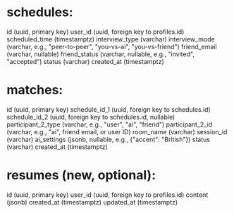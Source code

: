 # schedules:
id (uuid, primary key)
user_id (uuid, foreign key to profiles.id)
scheduled_time (timestamptz)
interview_type (varchar)
interview_mode (varchar, e.g., "peer-to-peer", "you-vs-ai", "you-vs-friend")
friend_email (varchar, nullable)
friend_status (varchar, nullable, e.g., "invited", "accepted")
status (varchar)
created_at (timestamptz)


# matches:
id (uuid, primary key)
schedule_id_1 (uuid, foreign key to schedules.id)
schedule_id_2 (uuid, foreign key to schedules.id, nullable)
participant_2_type (varchar, e.g., "user", "ai", "friend")
participant_2_id (varchar, e.g., "ai", friend email, or user ID)
room_name (varchar)
session_id (varchar)
ai_settings (jsonb, nullable, e.g., {"accent": "British"})
status (varchar)
created_at (timestamptz)


# resumes (new, optional):
id (uuid, primary key)
user_id (uuid, foreign key to profiles.id)
content (jsonb)
created_at (timestamptz)
updated_at (timestamptz)